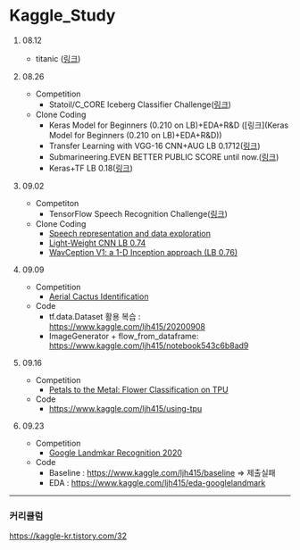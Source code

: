 # Kaggle_Study

1. 08.12
   - titanic ([링크](https://www.kaggle.com/c/titanic))
2. 08.26
   - Competition
     - Statoil/C_CORE Iceberg Classifier Challenge([링크](https://www.kaggle.com/c/statoil-iceberg-classifier-challenge))
   - Clone Coding
     - Keras Model for Beginners (0.210 on LB)+EDA+R&D ([링크](Keras Model for Beginners (0.210 on LB)+EDA+R&D))
     - Transfer Learning with VGG-16 CNN+AUG LB 0.1712([링크](https://www.kaggle.com/devm2024/transfer-learning-with-vgg-16-cnn-aug-lb-0-1712))
     - Submarineering.EVEN BETTER PUBLIC SCORE until now.([링크](https://www.kaggle.com/submarineering/submarineering-even-better-public-score-until-now))
     - Keras+TF LB 0.18([링크](https://www.kaggle.com/wvadim/keras-tf-lb-0-18))

3. 09.02
   - Competiton
     - TensorFlow Speech Recognition Challenge([링크](https://www.kaggle.com/c/tensorflow-speech-recognition-challenge))
   - Clone Coding
     - [Speech representation and data exploration](https://www.kaggle.com/davids1992/speech-representation-and-data-exploration)
     - [Light-Weight CNN LB 0.74](https://www.kaggle.com/alphasis/light-weight-cnn-lb-0-74)
     - [WavCeption V1: a 1-D Inception approach (LB 0.76)](https://www.kaggle.com/ivallesp/wavception-v1-a-1-d-inception-approach-lb-0-76)

4. 09.09
   - Competition
     - [Aerial Cactus Identification](https://www.kaggle.com/c/aerial-cactus-identification)
   - Code
     - tf.data.Dataset 활용 복습 : https://www.kaggle.com/ljh415/20200908
     - ImageGenerator + flow_from_dataframe: https://www.kaggle.com/ljh415/notebook543c6b8ad9
     
5. 09.16
   - Competition
      - [Petals to the Metal: Flower Classification on TPU](https://www.kaggle.com/c/tpu-getting-started)
   - Code
      - https://www.kaggle.com/ljh415/using-tpu

6. 09.23
   - Competition
      - [Google Landmkar Recognition 2020](https://www.kaggle.com/c/landmark-recognition-2020)
   - Code
      - Baseline : https://www.kaggle.com/ljh415/baseline => 제출실패
      - EDA : https://www.kaggle.com/ljh415/eda-googlelandmark

---

### 커리큘럼

https://kaggle-kr.tistory.com/32
